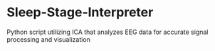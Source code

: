 # Sleep-Stage-Interpreter
Python script utilizing ICA that analyzes EEG data for accurate signal processing and visualization
